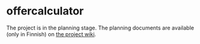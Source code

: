 offercalculator
===============

The project is in the planning stage. The planning documents are available
(only in Finnish) on [the project wiki](https://github.com/jukkah/offercalculator/wiki).